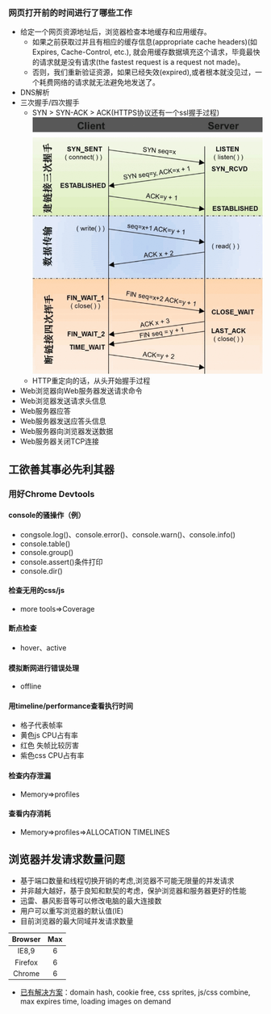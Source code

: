 ### 网页打开前的时间进行了哪些工作
* 给定一个网页资源地址后，浏览器检查本地缓存和应用缓存。
	* 如果之前获取过并且有相应的缓存信息(appropriate cache headers)(如Expires, Cache-Control, etc.), 就会用缓存数据填充这个请求，毕竟最快的请求就是没有请求(the fastest request is a request not made)。
	* 否则，我们重新验证资源，如果已经失效(expired),或者根本就没见过，一个耗费网络的请求就无法避免地发送了。
* DNS解析
* 三次握手/四次握手
	*  SYN > SYN-ACK > ACK(HTTPS协议还有一个ssl握手过程)
![三次握手](../images/三次握手.png)
	* HTTP重定向的话，从头开始握手过程
*  Web浏览器向Web服务器发送请求命令 
*  Web浏览器发送请求头信息
*  Web服务器应答 
*  Web服务器发送应答头信息 
*  Web服务器向浏览器发送数据
*  Web服务器关闭TCP连接

## 工欲善其事必先利其器
### 用好Chrome Devtools
#### console的骚操作（例）
* congsole.log()、console.error()、console.warn()、console.info()
* console.table()
* console.group()
* console.assert()条件打印
* console.dir()

#### 检查无用的css/js
* more tools=>Coverage

#### 断点检查
* hover、active

#### 模拟断网进行错误处理
* offline

#### 用timeline/performance查看执行时间
* 格子代表帧率
* 黄色js CPU占有率
* 红色 失帧比较厉害
* 紫色css CPU占有率

#### 检查内存泄漏
* Memory=>profiles

#### 查看内存消耗
* Memory=>profiles=>ALLOCATION TIMELINES

## 浏览器并发请求数量问题
* 基于端口数量和线程切换开销的考虑,浏览器不可能无限量的并发请求
* 并非越大越好，基于良知和默契的考虑，保护浏览器和服务器更好的性能
* 迅雷、暴风影音等可以修改电脑的最大连接数
* 用户可以重写浏览器的默认值(IE)
* 目前浏览器的最大同域并发请求数量
	
Browser|Max
:--:|:--:
IE8,9| 6
Firefox|6
Chrome|6

* [已有解决方案](https://www.zhihu.com/question/20474326/answer/15696641)：domain hash, cookie free, css sprites, js/css combine, max expires time, loading images on demand